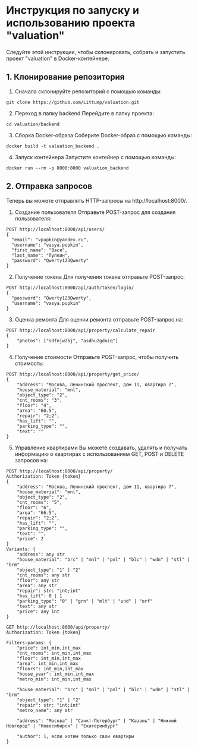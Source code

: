 # Инструкция по запуску и использованию проекта "valuation"

Следуйте этой инструкции, чтобы склонировать, собрать и запустить проект "valuation" в Docker-контейнере.

## 1. Клонирование репозитория

1. Сначала склонируйте репозиторий с помощью команды:

```
git clone https://github.com/Littump/valuation.git
```
2. Переход в папку backend
Перейдите в папку проекта:

```
cd valuation/backend
```
3. Сборка Docker-образа
Соберите Docker-образ с помощью команды:

```
docker build -t valuation_backend .
```
4. Запуск контейнера
Запустите контейнер с помощью команды:

```
docker run --rm -p 8000:8000 valuation_backend
```
## 2. Отправка запросов
Теперь вы можете отправлять HTTP-запросы на http://localhost:8000/.

1. Создание пользователя
Отправьте POST-запрос для создания пользователя:

```
POST http://localhost:8000/api/users/
{
  "email": "vpupkin@yandex.ru",
  "username": "vasya.pupkin",
  "first_name": "Вася",
  "last_name": "Пупкин",
  "password": "Qwerty123Qwerty"
}
```
2. Получение токена
Для получения токена отправьте POST-запрос:

```
POST http://localhost:8000/api/auth/token/login/
{
  "password": "Qwerty123Qwerty",
  "username": "vasya.pupkin"
}
```
3. Оценка ремонта
Для оценки ремонта отправьте POST-запрос на:

```
POST http://localhost:8000/api/property/calculate_repair
{
    "photos": ["sdfnjw2bj", "asdhu2gduiq"]
}
```
4. Получение стоимости
Отправьте POST-запрос, чтобы получить стоимость:

```
POST http://localhost:8000/api/property/get_price/
{
    "address": "Москва, Ленинский проспект, дом 11, квартира 7",
    "house_material": "mnl",
    "object_type": "2",
    "cnt_rooms": "3",
    "floor": "4",
    "area": "60.5",
    "repair": "2;2",
    "has_lift": "",
    "parking_type": "",
    "text": ""
}
```
5. Управление квартирами
Вы можете создавать, удалять и получать информацию о квартирах с использованием GET, POST и DELETE запросов на:

```
POST http://localhost:8000/api/property/
Authorization: Token {token}
{
    "address": "Москва, Ленинский проспект, дом 11, квартира 7",
    "house_material": "mnl",
    "object_type": "2",
    "cnt_rooms": "5",
    "floor": "6",
    "area": "66.5",
    "repair": "2;2",
    "has_lift": "",
    "parking_type": "",
    "text": "",
    "price": 2
}
Variants: {
    "address": any str
    "house_material": "brc" | "mnl" | "pnl" | "blc" | "wdn" | "stl" | "brm"
    "object_type": "1" | "2"
    "cnt_rooms": any str
    "floor": any str
    "area": any str
    "repair": str: "int;int"
    "has_lift": 0 | 1
    "parking_type": "0" | "grn" | "mlt" | "und" | "orf"
    "text": any str
    "price": any int
}
```

```
GET http://localhost:8000/api/property/
Authorization: Token {token}

Filters-params: {
    "price": int_min,int_max
    "cnt_rooms": int_min,int_max
    "floor": int_min,int_max
    "area": int_min,int_max
    "floors": int_min,int_max
    "house_year": int_min,int_max
    "metro_min": int_min,int_max

    "house_material": "brc" | "mnl" | "pnl" | "blc" | "wdn" | "stl" | "brm"
    "object_type": "1" | "2"
    "repair": str: "int;int"
    "metro_name": any str

    "address": "Москва" | "Санкт-Петербург" | "Казань" | "Нижний Новгород" | "Новосибирск" | "Екатеринбург"

    "author": 1, если хотим только свои квартиры
}
```
